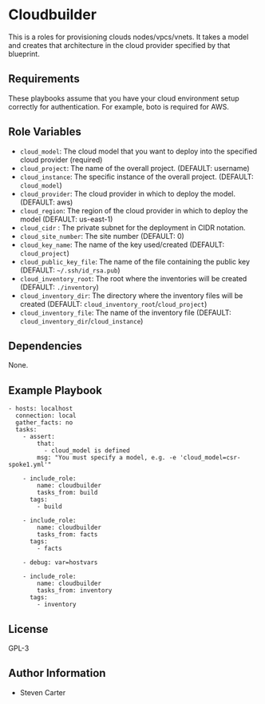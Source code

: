 Cloudbuilder
=========

This is a roles for provisioning clouds nodes/vpcs/vnets.  It takes a model and creates that architecture in the cloud provider specified by that blueprint.

Requirements
------------

These playbooks assume that you have your cloud environment setup correctly for authentication.  For example, boto is required for AWS.

Role Variables
--------------

- `cloud_model`: The cloud model that you want to deploy into the specified cloud provider (required)
- `cloud_project`: The name of the overall project. (DEFAULT: username)
- `cloud_instance`: The specific instance of the overall project. (DEFAULT: `cloud_model`)
- `cloud_provider`: The cloud provider in which to deploy the model. (DEFAULT: aws)
- `cloud_region`: The region of the cloud provider in which to deploy the model (DEFAULT: us-east-1)
- `cloud_cidr` : The private subnet for the deployment in CIDR notation.
- `cloud_site_number`: The site number (DEFAULT: 0)
- `cloud_key_name`: The name of the key used/created (DEFAULT: `cloud_project`)
- `cloud_public_key_file`: The name of the file containing the public key (DEFAULT: `~/.ssh/id_rsa.pub`)
- `cloud_inventory_root`: The root where the inventories will be created (DEFAULT: `./inventory`)
- `cloud_inventory_dir`: The directory where the inventory files will be created (DEFAULT: `cloud_inventory_root`/`cloud_project`)
- `cloud_inventory_file`: The name of the inventory file (DEFAULT: `cloud_inventory_dir`/`cloud_instance`)

Dependencies
------------

None.

Example Playbook
----------------

    - hosts: localhost
      connection: local
      gather_facts: no
      tasks:
        - assert:
            that:
              - cloud_model is defined
            msg: "You must specify a model, e.g. -e 'cloud_model=csr-spoke1.yml'"

        - include_role:
            name: cloudbuilder
            tasks_from: build
          tags:
            - build

        - include_role:
            name: cloudbuilder
            tasks_from: facts
          tags:
            - facts

        - debug: var=hostvars

        - include_role:
            name: cloudbuilder
            tasks_from: inventory
          tags:
            - inventory

License
-------

GPL-3

Author Information
------------------

- Steven Carter
